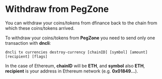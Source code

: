 # Withdraw from PegZone

You can withdraw your coins/tokens from dfinance back to the chain from which these coins/tokens arrived.

To withdraw your coins/tokens from **PegZone** you need to send only one transaction with **dncli**:

    dncli tx currencies destroy-currency [chainID] [symbol] [amount] [recipient] [flags]

In the case of Ethereum, **chainID** will be **ETH**, and **symbol** also **ETH**, **recipient** is your address in Ethereum network (e.g. **0x01849...**).